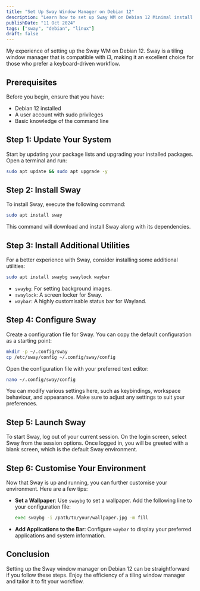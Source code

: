 ```yaml
---
title: "Set Up Sway Window Manager on Debian 12"
description: "Learn how to set up Sway WM on Debian 12 Minimal install."
publishDate: "11 Oct 2024"
tags: ["sway", "debian", "linux"]
draft: false
---
```


My experience of setting up the Sway WM on Debian 12. Sway is a tiling window manager that is compatible with i3, making it an excellent choice for those who prefer a keyboard-driven workflow.

## Prerequisites

Before you begin, ensure that you have:

- Debian 12 installed
- A user account with sudo privileges
- Basic knowledge of the command line

## Step 1: Update Your System

Start by updating your package lists and upgrading your installed packages. Open a terminal and run:

```bash
sudo apt update && sudo apt upgrade -y
```

## Step 2: Install Sway

To install Sway, execute the following command:

```bash
sudo apt install sway
```

This command will download and install Sway along with its dependencies.

## Step 3: Install Additional Utilities

For a better experience with Sway, consider installing some additional utilities:

```bash
sudo apt install swaybg swaylock waybar
```

- `swaybg`: For setting background images.
- `swaylock`: A screen locker for Sway.
- `waybar`: A highly customisable status bar for Wayland.

## Step 4: Configure Sway

Create a configuration file for Sway. You can copy the default configuration as a starting point:

```bash
mkdir -p ~/.config/sway
cp /etc/sway/config ~/.config/sway/config
```

Open the configuration file with your preferred text editor:

```bash
nano ~/.config/sway/config
```

You can modify various settings here, such as keybindings, workspace behaviour, and appearance. Make sure to adjust any settings to suit your preferences.

## Step 5: Launch Sway

To start Sway, log out of your current session. On the login screen, select Sway from the session options. Once logged in, you will be greeted with a blank screen, which is the default Sway environment.

## Step 6: Customise Your Environment

Now that Sway is up and running, you can further customise your environment. Here are a few tips:

- **Set a Wallpaper**: Use `swaybg` to set a wallpaper. Add the following line to your configuration file:

  ```bash
  exec swaybg -i /path/to/your/wallpaper.jpg -m fill
  ```

- **Add Applications to the Bar**: Configure `waybar` to display your preferred applications and system information.

## Conclusion

Setting up the Sway window manager on Debian 12 can be straightforward if you follow these steps. Enjoy the efficiency of a tiling window manager and tailor it to fit your workflow.